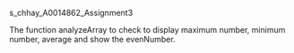 s_chhay_A0014862_Assignment3

The function analyzeArray to check to display maximum number, minimum number, average and show the evenNumber.
